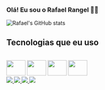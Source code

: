 ### Olá! Eu sou o Rafael Rangel :technologist:

![Rafael's GitHub stats](https://github-readme-stats.vercel.app/api?username=Rafael-Rangel&show_icons=true&theme=dracula)

## Tecnologias que eu uso 

<div style=" display:inline-block"><br>
<img aling="center" height="40" width="50" src="https://cdn.jsdelivr.net/gh/devicons/devicon/icons/html5/html5-original.svg" />
<img aling="center" height="40" width="50" src="https://cdn.jsdelivr.net/gh/devicons/devicon/icons/css3/css3-original.svg" />
<img aling="center" height="40" width="50" src="https://cdn.jsdelivr.net/gh/devicons/devicon/icons/javascript/javascript-original.svg" />
<img aling="center" height="40" width="50" src="https://cdn.jsdelivr.net/gh/devicons/devicon/icons/wordpress/wordpress-original.svg" />
  <!--
<img aling="center" height="40" width="50" src="https://cdn.jsdelivr.net/gh/devicons/devicon/icons/react/react-original.svg" />
<img aling="center" height="40" width="50" src="https://cdn.jsdelivr.net/gh/devicons/devicon/icons/nodejs/nodejs-original.svg" />
<img aling="center" height="40" width="50" src="https://cdn.jsdelivr.net/gh/devicons/devicon/icons/mongodb/mongodb-original.svg" />
-->
</div><br>

<div style="display:inline-block">

<a href="https://www.linkedin.com/in/rafael-rangel-2573361b3/">
<img src="https://img.shields.io/badge/LinkedIn-0077B5?style=for-the-badge&logo=linkedin&logoColor=white">
</a>  
  
   <a href="https://rafael-rangel.github.io/Portf-lio-Rafael-Rangel/">
<img src="https://img.shields.io/badge/website-000000?style=for-the-badge&logo=About.me&logoColor=white">
</a>
  
<a href="mailto:webcode.deve@gmail.com">
<img src="https://img.shields.io/badge/Gmail-D14836?style=for-the-badge&logo=gmail&logoColor=white">
</a>

  <a href="https://www.instagram.com/rafarangel.dev/?next=%2F">
<img src="https://img.shields.io/badge/Instagram-E4405F?style=for-the-badge&logo=instagram&logoColor=white">
</a>
  
  </div>

  
  

